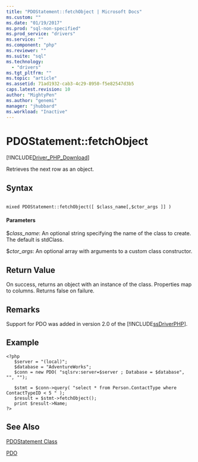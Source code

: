 ```yaml
---
title: "PDOStatement::fetchObject | Microsoft Docs"
ms.custom: ""
ms.date: "01/19/2017"
ms.prod: "sql-non-specified"
ms.prod_service: "drivers"
ms.service: ""
ms.component: "php"
ms.reviewer: ""
ms.suite: "sql"
ms.technology: 
  - "drivers"
ms.tgt_pltfrm: ""
ms.topic: "article"
ms.assetid: 71ad1932-cab3-4c29-8950-f5e82547d3b5
caps.latest.revision: 10
author: "MightyPen"
ms.author: "genemi"
manager: "jhubbard"
ms.workload: "Inactive"
---
```

# PDOStatement::fetchObject
[!INCLUDE[Driver_PHP_Download](../../includes/driver_php_download.md)]

Retrieves the next row as an object.  
  
## Syntax  
  
```  
  
mixed PDOStatement::fetchObject([ $class_name[,$ctor_args ]] )  
```  
  
#### Parameters  
$*class_name*: An optional string specifying the name of the class to create. The default is stdClass.  
  
$*ctor_args*: An optional array with arguments to a custom class constructor.  
  
## Return Value  
On success, returns an object with an instance of the class. Properties map to columns. Returns false on failure.  
  
## Remarks  
Support for PDO was added in version 2.0 of the [!INCLUDE[ssDriverPHP](../../includes/ssdriverphp_md.md)].  
  
## Example  
  
```  
<?php  
   $server = "(local)";  
   $database = "AdventureWorks";  
   $conn = new PDO( "sqlsrv:server=$server ; Database = $database", "", "");  
  
   $stmt = $conn->query( "select * from Person.ContactType where ContactTypeID < 5 " );  
   $result = $stmt->fetchObject();  
   print $result->Name;  
?>  
```  
  
## See Also  
[PDOStatement Class](../../connect/php/pdostatement-class.md)

[PDO](http://php.net/manual/book.pdo.php)  
  
